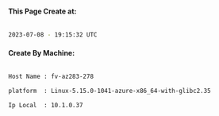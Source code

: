 
   
#### This Page Create at:

```bash

2023-07-08 - 19:15:32 UTC

```

#### Create By Machine:

```bash

Host Name : fv-az283-278

platform  : Linux-5.15.0-1041-azure-x86_64-with-glibc2.35

Ip Local  : 10.1.0.37

```


